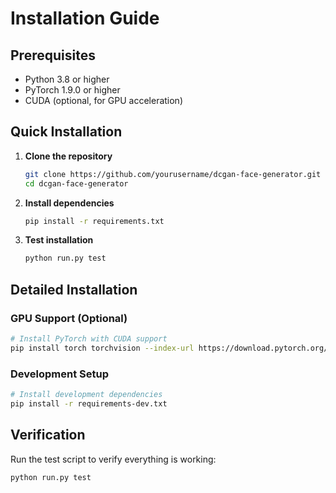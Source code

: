# Installation Guide

## Prerequisites
- Python 3.8 or higher
- PyTorch 1.9.0 or higher
- CUDA (optional, for GPU acceleration)

## Quick Installation

1. **Clone the repository**
   ```bash
   git clone https://github.com/yourusername/dcgan-face-generator.git
   cd dcgan-face-generator
   ```

2. **Install dependencies**
   ```bash
   pip install -r requirements.txt
   ```

3. **Test installation**
   ```bash
   python run.py test
   ```

## Detailed Installation

### GPU Support (Optional)
```bash
# Install PyTorch with CUDA support
pip install torch torchvision --index-url https://download.pytorch.org/whl/cu118
```

### Development Setup
```bash
# Install development dependencies
pip install -r requirements-dev.txt
```

## Verification
Run the test script to verify everything is working:
```bash
python run.py test
```
